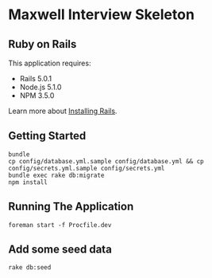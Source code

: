 Maxwell Interview Skeleton
================

Ruby on Rails
-------------

This application requires:

- Rails 5.0.1
- Node.js 5.1.0
- NPM 3.5.0

Learn more about [Installing Rails](http://railsapps.github.io/installing-rails.html).

Getting Started
---------------
```
bundle
cp config/database.yml.sample config/database.yml && cp config/secrets.yml.sample config/secrets.yml
bundle exec rake db:migrate
npm install
```

Running The Application
-----------------------
```
foreman start -f Procfile.dev
```

Add some seed data
------------------
```
rake db:seed
```
